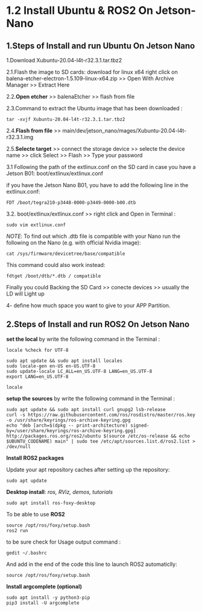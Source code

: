 # 1.2 Install Ubuntu & ROS2 On Jetson-Nano


## 1.Steps of Install and run Ubuntu On Jetson Nano

1.Download Xubuntu-20.04-l4t-r32.3.1.tar.tbz2

2.1.Flash the image to SD cards: download for linux x64 
right click on balena-etcher-electron-1.5.109-linux-x64.zip >> Open With Archive Manager >> Extract Here

2.2.**Open etcher** >> balenaEtcher >> flash from file

2.3.Command to extract the Ubuntu image that has been downloaded :
```
tar -xvjf Xubuntu-20.04-l4t-r32.3.1.tar.tbz2
```
2.4.**Flash from file** >> main/dev/jetson_nano/mages/Xubuntu-20.04-l4t-r32.3.1.img

2.5.**Selecte target** >> connect the storage device >> selecte the device name >> click Select >> Flash >> Type your password

3.1 Following the path of the extlinux.conf on the SD card in case you have a Jetson B01: boot/extlinux/extlinux.conf

if you have the Jetson Nano B01, you have to add the following line in the extlinux.conf:
```
FDT /boot/tegra210-p3448-0000-p3449-0000-b00.dtb
```
3.2. boot/extlinux/extlinux.conf >> right click and Open in Terminal :
```
sudo vim extlinux.conf
```
*NOTE*: To find out which .dtb file is compatible with your Nano run the following on the Nano (e.g. with official Nvidia image):
```
cat /sys/firmware/devicetree/base/compatible
```
This command could also work instead:
```
fdtget /boot/dtb/*.dtb / compatible
```
Finally you could Backing the SD Card >> conecte devices >> usually the LD will Light up

4- define how much space you want to give to your APP Partition.


## 2.Steps of Install and run ROS2 On Jetson Nano

**set the local** by write the following command in the Terminal :
```
locale %check for UTF-8

sudo apt update && sudo apt install locales 
sudo locale-gen en-US en-US.UTF-8
sudo update-locale LC_ALL=en_US.UTF-8 LANG=en_US.UTF-8
export LANG=en_US.UTF-8

locale
```

**setup the sources** by write the following command in the Terminal :
```
sudo apt update && sudo apt install curl gnupg2 lsb-release
curl -s https://raw.githubusercontent.com/ros/rosdistro/master/ros.key -o /usr/share/keyrings/ros-archive-keyring.gpg
echo "deb [arch=$(dpkg -- print-architecture) signed-by=/user/share/keyrings/ros-archive-keyring.gpg] http://packages.ros.org/ros2/ubuntu $(source /etc/os-release && echo $UBUNTU_CODENAME) main" | sudo tee /etc/apt/sources.list.d/ros2.list > /dev/null
```

**Install ROS2 packages**

Update your apt repository caches after setting up the repository:
```
sudo apt update
```
**Desktop install**: *ros, RViz, demos, tutorials*
```
sudo apt install ros-foxy-desktop 
```
To be able to use **ROS2**
```
source /opt/ros/foxy/setup.bash
ros2 run
```
to be sure check for Usage output command :
```
gedit ~/.bashrc
```
And add in the end of the code this line to launch ROS2 automaticlly:
```
source /opt/ros/foxy/setup.bash
```

**Install argcomplete (optional)**
```
sudo apt install -y python3-pip
pip3 install -U argcomplete
```
